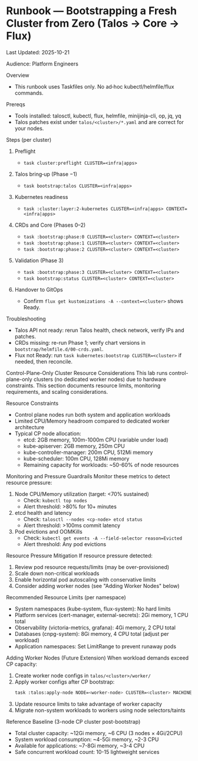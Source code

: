 # Runbook — Bootstrapping a Fresh Cluster from Zero (Talos → Core → Flux)

Last Updated: 2025-10-21

Audience: Platform Engineers

Overview
- This runbook uses Taskfiles only. No ad‑hoc kubectl/helmfile/flux commands.

Prereqs
- Tools installed: talosctl, kubectl, flux, helmfile, minijinja-cli, op, jq, yq
- Talos patches exist under `talos/<cluster>/*.yaml` and are correct for your nodes.

Steps (per cluster)
1) Preflight
   - `task cluster:preflight CLUSTER=<infra|apps>`

2) Talos bring‑up (Phase −1)
   - `task bootstrap:talos CLUSTER=<infra|apps>`

3) Kubernetes readiness
   - `task :cluster:layer:2-kubernetes CLUSTER=<infra|apps> CONTEXT=<infra|apps>`

4) CRDs and Core (Phases 0–2)
   - `task :bootstrap:phase:0 CLUSTER=<cluster> CONTEXT=<cluster>`
   - `task :bootstrap:phase:1 CLUSTER=<cluster> CONTEXT=<cluster>`
   - `task :bootstrap:phase:2 CLUSTER=<cluster> CONTEXT=<cluster>`

5) Validation (Phase 3)
   - `task :bootstrap:phase:3 CLUSTER=<cluster> CONTEXT=<cluster>`
   - `task bootstrap:status CLUSTER=<cluster> CONTEXT=<cluster>`

6) Handover to GitOps
   - Confirm `flux get kustomizations -A --context=<cluster>` shows Ready.

Troubleshooting
- Talos API not ready: rerun Talos health, check network, verify IPs and patches.
- CRDs missing: re-run Phase 1; verify chart versions in `bootstrap/helmfile.d/00-crds.yaml`.
- Flux not Ready: run `task kubernetes:bootstrap CLUSTER=<cluster>` if needed, then reconcile.

Control-Plane-Only Cluster Resource Considerations
This lab runs control-plane-only clusters (no dedicated worker nodes) due to hardware constraints. This section documents resource limits, monitoring requirements, and scaling considerations.

Resource Constraints
- Control plane nodes run both system and application workloads
- Limited CPU/Memory headroom compared to dedicated worker architecture
- Typical CP node allocation:
  - etcd: 2GB memory, 100m-1000m CPU (variable under load)
  - kube-apiserver: 2GB memory, 250m CPU
  - kube-controller-manager: 200m CPU, 512Mi memory
  - kube-scheduler: 100m CPU, 128Mi memory
  - Remaining capacity for workloads: ~50-60% of node resources

Monitoring and Pressure Guardrails
Monitor these metrics to detect resource pressure:
1. Node CPU/Memory utilization (target: <70% sustained)
   - Check: `kubectl top nodes`
   - Alert threshold: >80% for 10+ minutes
2. etcd health and latency
   - Check: `talosctl --nodes <cp-node> etcd status`
   - Alert threshold: >100ms commit latency
3. Pod evictions and OOMKills
   - Check: `kubectl get events -A --field-selector reason=Evicted`
   - Alert threshold: Any pod evictions

Resource Pressure Mitigation
If resource pressure detected:
1. Review pod resource requests/limits (may be over-provisioned)
2. Scale down non-critical workloads
3. Enable horizontal pod autoscaling with conservative limits
4. Consider adding worker nodes (see "Adding Worker Nodes" below)

Recommended Resource Limits (per namespace)
- System namespaces (kube-system, flux-system): No hard limits
- Platform services (cert-manager, external-secrets): 2Gi memory, 1 CPU total
- Observability (victoria-metrics, grafana): 4Gi memory, 2 CPU total
- Databases (cnpg-system): 8Gi memory, 4 CPU total (adjust per workload)
- Application namespaces: Set LimitRange to prevent runaway pods

Adding Worker Nodes (Future Extension)
When workload demands exceed CP capacity:
1. Create worker node configs in `talos/<cluster>/worker/`
2. Apply worker configs after CP bootstrap:
   ```bash
   task :talos:apply-node NODE=<worker-node> CLUSTER=<cluster> MACHINE_TYPE=worker
   ```
3. Update resource limits to take advantage of worker capacity
4. Migrate non-system workloads to workers using node selectors/taints

Reference Baseline (3-node CP cluster post-bootstrap)
- Total cluster capacity: ~12Gi memory, ~6 CPU (3 nodes × 4Gi/2CPU)
- System workload consumption: ~4-5Gi memory, ~2-3 CPU
- Available for applications: ~7-8Gi memory, ~3-4 CPU
- Safe concurrent workload count: 10-15 lightweight services

